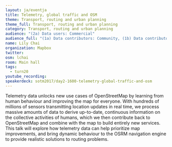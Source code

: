 ```yaml
---
layout: ja/eventja
title: Telemetry, global traffic and OSM
theme: Transport, routing and urban planning
theme_full: Transport, routing and urban planning
category: Transport, routing and urban planning
audience: "(2a) Data users: Commercial"
audience_full: "(1a) Data contributors: Community, (1b) Data contributors: Public administration (open data, data feedback...), (1c) Data contributors: Companies (data feedback, driven by need of data...), (2a) Data users: Commercial, (2b) Data users: Non-profit and public service, (2c) Data users: Personal"
name: Lily Chai
organization: Mapbox
twitter:
osm: lchai
room: Main hall
tags:
  - turn20
youtube_recording:
speakerdeck: sotm2017/day2-1600-telemetry-global-traffic-and-osm
---
```


Telemetry data unlocks new use cases of OpenStreetMap by learning from human behaviour and  improving the map for everyone. With hundreds of millions of sensors transmitting location updates in real time, we process massive amounts of data to derive up-to-date, continuous information on the collective activities of humans, which we then contribute back to OpenStreetMap and combine with the map to build entirely new services. This talk will explore how telemetry data can help prioritize map improvements, and bring dynamic behaviour to the OSRM navigation engine to provide realistic solutions to routing problems.
